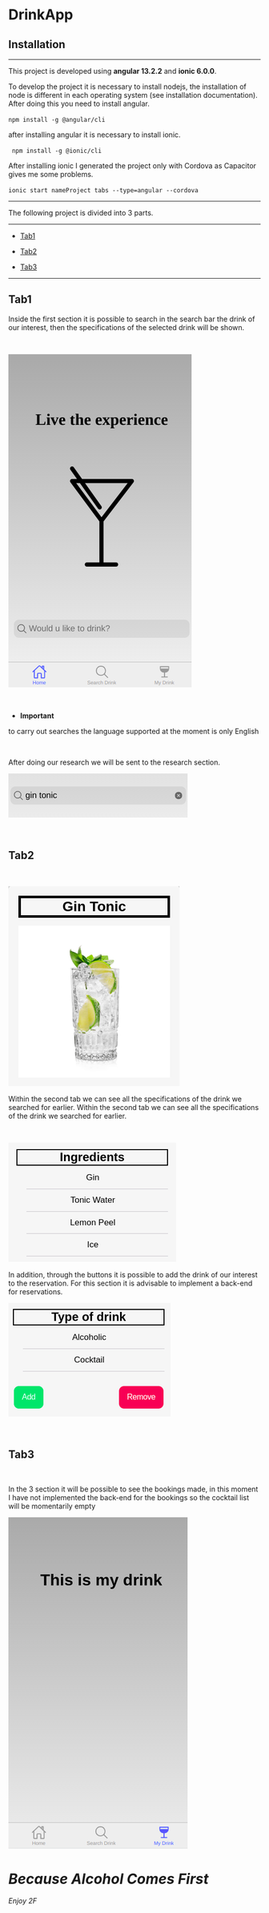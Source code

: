 # DrinkApp

## Installation

<hr>

This project is developed using **angular 13.2.2** and **ionic 6.0.0**.

To develop the project it is necessary to install nodejs, the installation of node is different in each operating system (see installation documentation).
After doing this you need to install angular.

`npm install -g @angular/cli`

after installing angular it is necessary to install ionic.

` npm install -g @ionic/cli`

After installing ionic I generated the project only with Cordova as Capacitor gives me some problems.

`ionic start nameProject tabs --type=angular --cordova`

<hr>

The following project is divided into 3 parts.

<hr>

- [Tab1](#tab1)

- [Tab2](#tab2)

- [Tab3](#tab3)


<hr>

## Tab1

Inside the first section it is possible to search in the search bar the drink of our interest, then the specifications of the selected drink will be shown.

<br>

![tab1](./imgs/tab1.png) 

<br>

  - **Important**

to carry out searches the language supported at the moment is only English

<br>

After doing our research we will be sent to the research section. 


![tab1-bar](./imgs/tab1-bar.png) <br>

<br>

## Tab2

<br>

![tab21](./imgs/tab21.png) <br>

Within the second tab we can see all the specifications of the drink we searched for earlier. Within the second tab we can see all the specifications of the drink we searched for earlier. 

<br>

![tab21](./imgs/tab22.png) <br>

In addition, through the buttons it is possible to add the drink of our interest to the reservation. 
For this section it is advisable to implement a back-end for reservations.

![tab21](./imgs/tab23.png) <br>

<br>

## Tab3

<br> 

In the 3 section it will be possible to see the bookings made, in this moment I have not implemented the back-end for the bookings so the cocktail list will be momentarily empty

![tab3](./imgs/tab3.png) <br>

# *Because Alcohol Comes First*

*Enjoy 2F*


